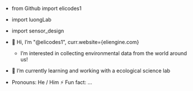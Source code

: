 - from Github import elicodes1
- import luongLab
- import sensor_design
  
- 👋 Hi, I’m "@elicodes1", curr.website={eliengine.com}
    - I’m interested in collecting environmental data from the world around us!
- 🌱 I’m currently learning and working with a ecological science lab
- Pronouns: He / Him
⚡ Fun fact: ...

<!---
elicodes1/elicodes1 is a ✨ special ✨ repository because its `README.md` (this file) appears on your GitHub profile.
You can click the Preview link to take a look at your changes.
--->
